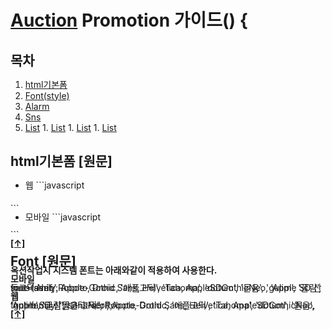 
# [Auction](http://www.auction.co.kr) Promotion  가이드() {


## <a name='TOC'><a name='TOC'>목차</a>

  1. [html기본폼](#default)
  1. [Font(style)](#font)  
  1. [Alarm](https://github.com/Guide-Line/Auction-promotion-guide/tree/master/time#alarm)
  1. [Sns](https://github.com/Guide-Line/Auction-promotion-guide/tree/master/sns#sns)
  1. [List](https://github.com/Guide-Line/Auction-promotion-guide/tree/master/list#list)
    1. [List](https://github.com/Guide-Line/Auction-promotion-guide/tree/master/list#list)
    1. [List](https://github.com/Guide-Line/Auction-promotion-guide/tree/master/list#list)
    1. [List](https://github.com/Guide-Line/Auction-promotion-guide/tree/master/list#list)


  
 ## <a name='default'>html기본폼</a> [원문]

   - 웹
    ```javascript
<!DOCTYPE html PUBLIC "-//W3C//DTD XHTML 1.0 Transitional//EN" "http://www.w3.org/TR/xhtml1/DTD/xhtml1-transitional.dtd">
<html xmlns="http://www.w3.org/1999/xhtml">
<head>
<meta http-equiv="Content-Type" content="text/html; charset=euc-kr" />
<meta http-equiv="X-UA-Compatible" content="IE=edge,chrome=1" />

<!-- cmtool 하단 상품 운영시 jquery 는 주석처리한후 업로드 한다 -->
<script type="text/javascript" src="http://script.auction.co.kr/common/jquery.js"></script>


<title>옥션 - 프로모션명</title>
<style>
  *{padding: 0; margin:0; border: 0;}
  #p_wrapper{position:relative; width:100%; line-height: 0px;}
  #p_wrapper img{vertical-align: top; line-height: 0px;}
  
  #p_header{position: relative; width:100%;}
  #p_contents{position: relative; width:100%;}
  #p_footer{position: relative; width:100%;}
</style>
</head>

<body>
  <div id="p_wrapper">
    <div id="p_header">
      
    </div>
    <div id="p_contents">
      
    </div>
    <div id="p_contents">
      
    </div>
  </div>
</body>
</html>
   ``` 

   - 모바일
    ```javascript
<!DOCTYPE html PUBLIC "-//W3C//DTD XHTML 1.0 Transitional//EN" "http://www.w3.org/TR/xhtml1/DTD/xhtml1-transitional.dtd">
<html xmlns="http://www.w3.org/1999/xhtml">
<head>
<meta http-equiv="Content-Type" content="text/html; charset=euc-kr" />
<meta http-equiv="X-UA-Compatible" content="IE=edge,chrome=1" />

<!-- cmtool 하단 상품 운영시 jquery 는 주석처리한후 업로드 한다 -->
<script type="text/javascript" src="http://script.auction.co.kr/common/jquery.js"></script>


<title>옥션 - 프로모션명</title>
<style>
  *{padding: 0; margin:0; border: 0;}
  #p_wrapper{position:relative; width:100%; line-height: 0px; max-width:640px; margin: 0 auto}
  #p_wrapper img{vertical-align: top; line-height: 0px; width:100%;}
  
  #p_header{position: relative; width:100%;}
  #p_contents{position: relative; width:100%;}
  #p_footer{position: relative; width:100%;}
</style>
</head>

<body>
  <div id="p_wrapper">
    <div id="p_header">
      
    </div>
    <div id="p_contents">
      
    </div>
    <div id="p_contents">
      
    </div>
  </div>
</body>
</html>
   ```

**[[↑]](#TOC)**



## <a name='font'>Font</a> [원문]
   
 
**옥션작업시 시스템 폰트는 아래와같이 적용하여 사용한다.**

**모바일**

font-family:Roboto, Droid Sans, Helvetica, AppleSDGothicNeo, 'Apple SD 산돌고딕 Neo', Apple-Gothic, '애플고딕', 'Tahoma', 'dotum', '돋움', 'gulim', '굴림', sans-serif;

**웹**

font-family:"맑은 고딕", Roboto, Droid Sans, Helvetica, AppleSDGothicNeo, 'Apple SD 산돌고딕 Neo', Apple-Gothic, '애플고딕', 'Tahoma', 'dotum', '돋움', 'gulim', '굴림', sans-serif;


**[[↑]](#TOC)**



